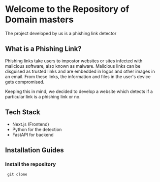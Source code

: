 # Welcome to the Repository of Domain masters

The project developed by us is a phishing link detector

## What is a Phishing Link?

Phishing links take users to impostor websites or sites infected with malicious software, also known as malware. 
Malicious links can be disguised as trusted links and are embedded in logos and other images in an email. From these
links, the information and files in the user's device gets compromised.

Keeping this in mind, we decided to develop a website which detects if a particular link is a phishing link
or no. 

## Tech Stack

- Next.js (Frontend)
- Python for the detection
- FastAPI for backend

## Installation Guides

 ### Install the repository

 ```
  git clone 
